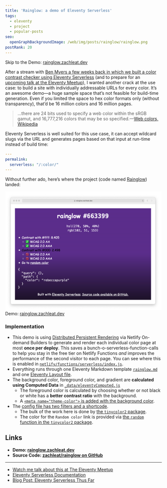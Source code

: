 ```yaml
---
title: 'Rainglow: a demo of Eleventy Serverless'
tags:
  - eleventy
  - project
  - popular-posts
seo:
  openGraphBackgroundImage: /web/img/posts/rainglow/rainglow.png
postRank: 20
---
```

<div class="primarylink">Skip to the Demo: <a href="https://rainglow.zachleat.dev/">rainglow.zachleat.dev</a></div>

After a stream with [Ben Myers a few weeks back in which we built a color contrast checker using Eleventy Serverless](/web/some-antics-eleventy-serverless/) (and to prepare for an [upcoming talk at the Eleventy Meetup](https://11tymeetup.dev/events/hello-world/)), I wanted another crack at the use case: to build a site with individually addressable URLs for every color. It’s an awesome demo—a huge sample space that’s not feasible for build-time generation. Even if you limited the space to hex color formats only (without transparency), that’d be 16 million colors and 16 million pages.

> …there are 24 bits used to specify a web color within the sRGB gamut, and 16,777,216 colors that may be so specified.—[Web colors, Wikipedia](https://en.wikipedia.org/wiki/Web_colors#:~:text=there%20are%2024%20bits%20used%20to%20specify%20a%20web%20color%20within%20the%20sRGB%20gamut%2C%20and%2016%2C777%2C216%20colors%20that%20may%20be%20so%20specified.)

Eleventy Serverless is well suited for this use case, it can accept wildcard slugs via the URL and generates pages based on that input at run-time instead of build time:

```yaml
---
permalink:
  serverless: "/:color/"
---
```

Without further ado, here’s where the project (code named [Rainglow](https://rainglow.zachleat.dev/)) landed:

<img src="/web/img/posts/rainglow/rainglow.png" loading="lazy" decoding="async" alt="A screenshot of rainglow.zachleat.dev" class="primary">

<div class="primarylink">Demo: <a href="https://rainglow.zachleat.dev/">rainglow.zachleat.dev</a></div>

### Implementation

* This demo is using [Distributed Persistent Rendering](https://www.smashingmagazine.com/2021/07/isr-dpr-explained/) via Netlify On-demand Builders to generate and render each individual color page at most **once per deploy**. This saves a bunch-o-serverless-function-calls to help you stay in the free tier on Netlify Functions _and_ improves the performance of the second visitor to each page. You can see where this is enabled in [`netlify/functions/serverless/index.js`](https://github.com/zachleat/rainglow/blob/635fef6af6f9c4f97a5516c6bf824dfd24f6cb27/netlify/functions/serverless/index.js#L43).
* Everything runs through one Eleventy Markdown template [`rainglow.md`](https://github.com/zachleat/rainglow/blob/main/rainglow.md) and one [Eleventy Layout file](https://github.com/zachleat/rainglow/blob/main/_includes/layout.njk).
* The background color, foreground color, and gradient are **calculated using Computed Data** in [`_data/eleventyComputed.js`](https://github.com/zachleat/rainglow/blob/main/_data/eleventyComputed.js)
  * The foreground color is calculated by choosing whether or not black or white has a **better contrast ratio** with the background.
  * A [`<meta name="theme-color">` is added with the background color](https://css-tricks.com/meta-theme-color-and-trickery/).
* The [config file has two filters and a shortcode](https://github.com/zachleat/rainglow/blob/main/.eleventy.js).
  * The bulk of the work here is done by [the `tinycolor2` package](https://www.npmjs.com/package/tinycolor2).
  * The color for the `Random color` link is provided via [the `random` function in the `tinycolor2` package](https://www.npmjs.com/package/tinycolor2#random).

## Links

* **Demo: [rainglow.zachleat.dev](https://rainglow.zachleat.dev/)**
* **Source Code: [zachleat/rainglow on GitHub](https://github.com/zachleat/rainglow)**

---

* [Watch me talk about this at The Eleventy Meetup](/web/eleventy-meetup/)
* [Eleventy Serverless Documentation](https://www.11ty.dev/docs/plugins/serverless/)
* [Blog Post: Eleventy Serverless Thus Far](/web/eleventy-serverless-timeline/)
